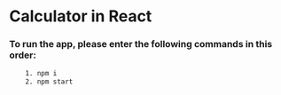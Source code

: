 # Calculator in React

### To run the app, please enter the following commands in this order:
```sh
    1. npm i
    2. npm start
```
